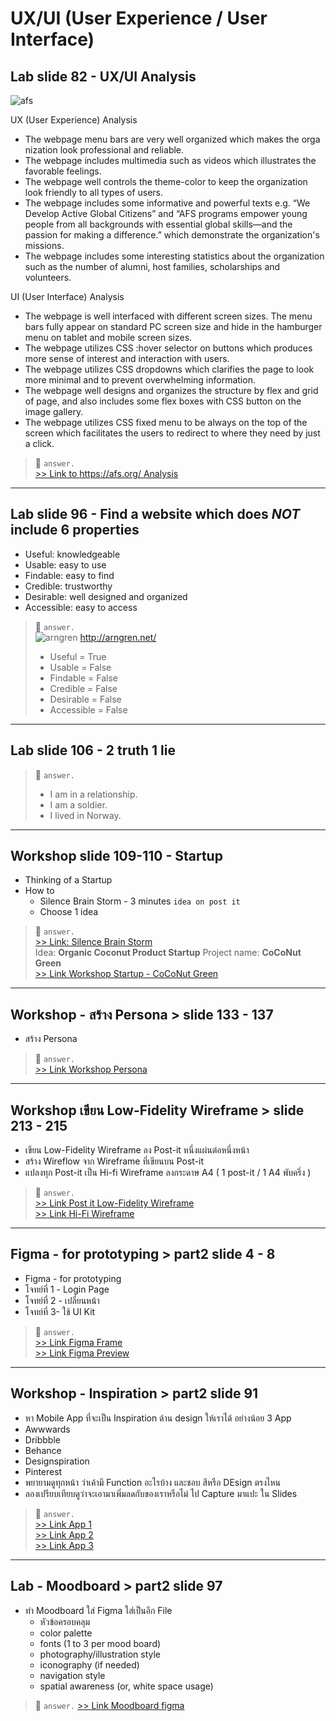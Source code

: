 # UX/UI (User Experience / User Interface)

## Lab slide 82 - UX/UI Analysis 

![afs](https://i.ibb.co/MGCgFjC/Screen-Shot-2020-08-17-at-19-32-59.png)

UX (User Experience) Analysis
+ The webpage menu bars are very well organized which makes the orga
nization look professional and reliable.
+ The webpage includes multimedia such as videos which illustrates the favorable feelings.
+ The webpage well controls the theme-color to keep the organization look friendly to all types of users.
+ The webpage includes some informative and powerful texts e.g. “We Develop Active Global Citizens” and “AFS programs empower young people from all backgrounds with essential global skills—and the passion for making a difference.” which demonstrate the organization's missions.
+ The webpage includes some interesting statistics about the organization such as the number of alumni, host families, scholarships and volunteers.

UI (User Interface) Analysis
+ The webpage is well interfaced with different screen sizes. The menu bars fully appear on standard PC screen size and hide in the hamburger menu on tablet and mobile screen sizes. 
+ The webpage utilizes CSS :hover selector on buttons which produces more sense of interest and interaction with users.
+ The webpage utilizes CSS dropdowns which clarifies the page to look more minimal and to prevent overwhelming information.
+ The webpage well designs  and organizes the structure by flex and grid of page, and also includes some flex boxes with CSS button on the image gallery. 
+ The webpage utilizes CSS fixed menu to be always on the top of the screen which facilitates the users to redirect to where they need by just a click.

> 📙 `answer.`  
> [>> Link to https://afs.org/ Analysis](https://docs.google.com/document/d/17jwvu9ZUlztRGLdWINlcZ96b21fL3fsAtml_MUzjIx0/edit?usp=sharing)

---

## Lab slide 96 - Find a website which does _NOT_ include 6 properties

+ Useful: knowledgeable
+ Usable: easy to use
+ Findable: easy to find
+ Credible: trustworthy
+ Desirable: well designed and organized
+ Accessible: easy to access

> 📙 `answer.`  
> ![arngren](https://i.ibb.co/n7BWp2k/Screen-Shot-2020-08-18-at-00-19-14.png)
> <http://arngren.net/>  
> + Useful = True
> + Usable = False
> + Findable = False
> + Credible = False
> + Desirable = False
> + Accessible = False

---

## Lab slide 106 - 2 truth 1 lie 
> 📙 `answer.`  
> + I am in a relationship.
> + I am a soldier.
> + I lived in Norway.

---

## Workshop slide 109-110 - Startup 
+ Thinking of a Startup
+ How to
    + Silence Brain Storm - 3 minutes `idea on post it`
    + Choose 1 idea
> 📙 `answer.`  
> [>> Link: Silence Brain Storm](https://miro.com/app/board/o9J_knKSn1k=/)  
> Idea: **Organic Coconut Product Startup** Project name: **CoCoNut Green**  
> [>> Link Workshop Startup - CoCoNut Green](https://htmlpreview.github.io/?https://github.com/toninorsk/FreeCodeCamp/blob/master/3-product-landing-page.html) 

---

## Workshop - สร้าง Persona > slide 133 - 137  
+ สร้าง Persona  
> 📙 `answer.`  
> [>> Link Workshop Persona](https://docs.google.com/presentation/d/1AjUTaO6H611P6yJMfloAqZbWaBYg0ON7rXP_upYlfjk/edit#slide=id.p)  

--- 

## Workshop เขียน Low-Fidelity Wireframe > slide 213 - 215   
+ เขียน Low-Fidelity Wireframe ลง Post-it หนึ่งแผ่นต่อหนึ่งหน้า  
+ สร้าง Wireflow จาก Wireframe ที่เขียนบน Post-it  
+ แปลงทุก Post-it เป็น Hi-fi Wireframe ลงกระดาษ A4 ( 1 post-it / 1 A4 พับครึ่ง )  
> 📙 `answer.`  
> [>> Link Post it Low-Fidelity Wireframe](https://miro.com/app/board/o9J_krrgft0=/)  
> [>> Link Hi-Fi Wireframe](https://www.draw.io/?title=Hi-fi%20Wireframe#R7V1tc5s4EP41%2BdgMAszLxyY9t51p524unbub%2B9IhNraZYOQSkjj3608YcIxXIEiQtNhxpxNbBgzP7urZlVarC%2Bt6vf2cBpvVdzoP4wvTmG8vrE8XpkkMy2V%2F8pbnosVx7KJhmUbz8qCXhpvov7A6s2x9iObhfe3AjNI4izb1xhlNknCW1dqCNKVP9cMWNK7%2F6iZYhqDhZhbEsPXvaJ6tilbPdF%2Fav4TRclX9MnH84pt1UB1cPsn9KpjTp4Mm67cL6zqlNCverbfXYZyDV%2BFSnDdt%2BHZ%2FY2mYZF1OcGj66a%2Ffb67NX%2F%2FMvkwff2z%2Bvfv6wSpv7jGIH8onjtY5JOx%2BM5o%2Bl7eePVd4ZOGW%2FdrVKlvHrIGwt%2FdZSu%2FCaxrTlLUkNGFHXi2iOD5qCuJombCPM3a%2FIWu%2FegzTLGJIfyy%2FWEfzef4zV0%2BrKAtvNsEs%2F80nplesLaUPyTzMH8Vgn8qbZhcIt41wkD3ITDtDug6z%2FHmM8gSnfPLn%2BsenFyGTSgdXBwKupBmUerXcX%2FgFevamRL%2BPJAiQBAB%2FyVDYND57aQLBbXW40RcT266DskfgABVrwkNlIgsWAhVUAiwtEoFgicCwZWFhiqGomwnPkA4s99BIL0xrMcn%2FAYtm3zi7V34GTbKD9uLV1R5b5IsIZIsDshPnfd4te7PMdk9bNORo7BSsAsT59UCLAyzDcBeLxWFTce4XdpvV%2Bez%2BikvUL8uaD35qvP1vL3nvHYZL33In9V4IdkK2dVkdpKRzngCl%2BDNI7i7PTTrO5NIx0QnHAcL5OD870RCLXOITjQtE83caZQzF85OPN0HZs3lAQt%2FoMkrOTTymP7m0CD4DIkP7fK9HsMkdfq47ZMJQgUjDygZY%2Fci1dhcCZPnDIUNuW1ezlkjU5ABJXGlAwm4bQKc45qouPxFi5XGg8qQhBR3DcvhkwLhsHoTeYsaNy2ZeeLt4W7%2Fo8gEXIOpIQxR6c5qttwmhfioojyEggyM11v1nbdbqj95aPVzWWqkKImttQAiJtZqQMJBYq4mMWk1IBCMz1kLWiIwVunWajbUJISzGCql1ZCrY0%2Ba7MrQ8FYUMjTt2O0aQN2agVGctJe5gr6lV3iziPnhVM4toIRpGEbtwqsGBU17f6JI1fMU6DJjPmpWpIsSWIo3yMkfWbUFFdjiisqRJCo5wfV4HUdyiy6QDIalC82h41eN0C7yBLnl9JXTGpwykW0rvxokoqcaj9EEKvfZvUdLmMWGGk%2BMOKYYTuuzZ024CbaSI%2BroR9Xn5HYr9I6vOKjaHVhRnWdlKks9aBIIoAcge2lfEkGZlY8tls6EdFqlRKB3O4YHHne9kQ0fzLUlvIIOuzJ7i5bs1pMadl1rgTLSyob98iplWIpNFmWllQ8f7ZFOtRAJCmmplQ2f%2BNHOtBPLBmmtldxg6VTRI2OQUo8m1cjoEDP2c5MEi0ibssGZbOR3ijWLaqQZYHNyG8VUwu1vucD4MMHYvdkh51qdovWR3FkfMy5rO4mjzM0iz3MGKkiBh4jCnf0Thz%2BsVa%2F1JTG%2FL%2Fl9ukqVKoRxFxMSA41hKJ59dfPFwdXlbqL%2BmoXJM2mleMFOGCi%2BYVXFB%2FsWH%2B51ifWQHEGOzLXz%2Fo7ghZWFC14jg1b2N0UaTgFBfbwJuhxBcqeBgjDfE7PYRsgDA4%2BnvSejNbd5oiGfeWrvRkOEhP%2Bp1DiTAY1F5EoDx1CCz3UIZSEOUM6XjK0UURkGPNJOt0tLg3DsduvoIt4NvgoMHiaGbCN13Iuyo9CYuInTPgAgbIEdChO4IibAdUd1E6I6NCNvh1E%2BE%2BlZZ9CVCzuCQYiKESZzvRNisVHiIsOq0TpkI29NVdBOhB8ed0BNhO6K6idCDEQxuImyHUzsRekrypwYhQo7qqSVCT5hF8U6EB0qFiAjlLOvGRIRNkGMhQknLwCX23AJEtRMhzD5ATYQCOPUT4Wgiwv2F9RHhe0TYUemRRYRVD3XKRIg7IvTHFxEKENVNhP7IIkIBnNqJkHDKqkhgwn6VixGsqfH1lfooRdLOI0qXe%2FjQn3%2BjwSFYVOOLC3woRplXuK1wje43QcKvX9ynLnH9Kkfyw5G2DMRssFfVQ5c3awwvc9zreXwYrJxmAWOBeHCuq%2FEhgeJdV3NoRwTam2G40%2BlUpgxxrr%2FZ5x%2BdwwIckYSQLsAhBgymTnMFjkBAWFfgEAPGZm9zE18PYaMPjWYNDjF480uaIwyshXoNOVM6Kmt%2FFuJuhPwDZ5hXbeleA1%2Ft3q6YIak4SAx9pbf7mrT%2Bcr7G6OszlvLGbNPoKjJ2xgyLTWvcwkxk09iK%2FhICPfSxmbRgpxH9Js3ZU0S3SXfFDI1Jwyy40ampoGc4XpKtuzQw4Wzvol1t%2B2GovTgwOYH9SgSYW6%2FqKSRqLb6YqB%2BCpCNfSVRaGBOdttKSSbfyFxK1FkZW49Jak1MJV63WmtCTBdgpLjTqcnpDtRPUpALhpPIASJMYNOLcvBj9PRNgmEyARqnjTgUgJvSjTzMXQCQgnMkAhLtFlLj2aqneB01NSdVP5WPkadUJTddBDLOqd%2FkHYyrFKj8tQWjvOPMSOPtoDbqh%2FUuSwxlvai9SDawJEZwtwU4zIUIkIbQZEZw9yN7mMHfCsFdY4XFKLynf%2BhnGFXjHCHrtnuVxMtnVDgZwSvU%2FbGIazLUr4jFUnN1F1Ab9nCrcWZTFAy8uaQpsqq42DhfZMADvF5e0KCNRDDGkrPuMlldWDfExl2V0Iwl4ziofLvC%2BPOAhE13HYZC2AN9zJ6IuwPdbUNWr%2B%2FA5K9N427tJ1G2YbHETPA64e1aX1ZaW5fu7UKmZ5Y6ENN29hpHJXoHlC4V9TGkey%2By%2F%2B8zAW32n8zA%2F4n8%3D)   

---

## Figma - for prototyping > part2 slide 4 - 8  
+ Figma - for prototyping  
+ โจทย์ที่ 1 - Login Page  
+ โจทย์ที่ 2 - เปลี่ยนหน้า  
+ โจทย์ที่ 3- ใช้ UI Kit  
> 📙 `answer.`  
> [>> Link Figma Frame](https://www.figma.com/file/sFmW2eaQe379GmqaNxz7U5/figma-prototyping?node-id=0%3A1)   
> [>> Link Figma Preview](https://www.figma.com/proto/sFmW2eaQe379GmqaNxz7U5/figma-prototyping?node-id=1%3A4&scaling=contain)  

---

## Workshop - Inspiration > part2 slide 91   
+ หา Mobile App ที่จะเป็น Inspiration ด้าน design ให้เราได้ อย่างน้อย 3 App
+ Awwwards
+ Dribbble
+ Behance
+ Designspiration
+ Pinterest
+ พยายามดูทุกหน้า ว่าเค้ามี Function อะไรบ้าง และชอบ สีหรือ DEsign ตรงไหน
+ ลองเปรียบเทียบดูว่าจะเอามาเพิ่มลดกับของเราหรือไม่ ไป Capture มาแปะ ใน Slides
> 📙 `answer.`  
> [>> Link App 1](https://www.awwwards.com/sites/listening-together)  
> [>> Link App 2](https://www.behance.net/gallery/90966919/Veggie-Shop-App?tracking_source=curated_galleries_interaction)  
> [>> Link App 3](https://www.pinterest.com/pin/345158758943587914/)  

---

## Lab - Moodboard > part2 slide 97     
+ ทำ Moodboard ใส่ Figma ใส่เป็นอีก File
    + หัวข้อครอบคลุม
    + color palette
    + fonts (1 to 3 per mood board)
    + photography/illustration style
    + iconography (if needed)
    + navigation style
    + spatial awareness (or, white space usage)  
> 📙 `answer.` 
> [>> Link Moodboard figma](https://www.figma.com/proto/4y9mLUHSSG05rUmj9Hx1Q9/Moodboard?node-id=1%3A2&scaling=min-zoom)   